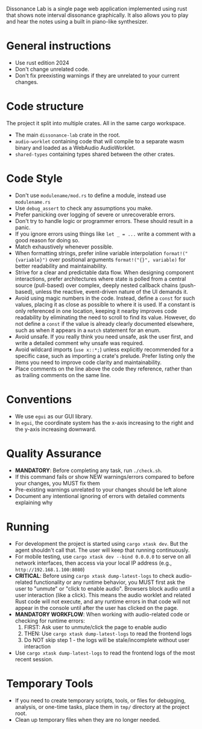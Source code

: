 Dissonance Lab is a single page web application implemented using rust that shows note interval dissonance graphically.
It also allows you to play and hear the notes using a built in piano-like synthesizer.

# General instructions
- Use rust edition 2024
- Don't change unrelated code.
- Don't fix preexisting warnings if they are unrelated to your current changes.

# Code structure
The project it split into multiple crates. All in the same cargo workspace.
- The main `dissonance-lab` crate in the root.
- `audio-worklet` containing code that will compile to a separate wasm binary and loaded as a WebAudio AudioWorklet.
- `shared-types` containing types shared between the other crates.

# Code Style
- Don't use `modulename/mod.rs` to define a module, instead use `modulename.rs`
- Use `debug_assert` to check any assumptions you make.
- Prefer panicking over logging of severe or unrecoverable errors.
- Don't try to handle logic or programmer errors. These should result in a panic.
- If you ignore errors using things like `let _ = ...` write a comment with a good reason for doing so.
- Match exhaustively whenever possible.
- When formatting strings, prefer inline variable interpolation `format!("{variable}")` over positional arguments `format!("{}", variable)` for better readability and maintainability.
- Strive for a clear and predictable data flow. When designing component interactions, prefer architectures where state is polled from a central source (pull-based) over complex, deeply nested callback chains (push-based), unless the reactive, event-driven nature of the UI demands it.
- Avoid using magic numbers in the code. Instead, define a `const` for such values, placing it as close as possible to where it is used. If a constant is only referenced in one location, keeping it nearby improves code readability by eliminating the need to scroll to find its value. However, do not define a `const` if the value is already clearly documented elsewhere, such as when it appears in a `match` statement for an enum.
- Avoid unsafe. If you really think you need unsafe, ask the user first, and write a detailed comment why unsafe was required.
- Avoid wildcard imports (`use x::*;`) unless explicitly recommended for a specific case, such as importing a crate's prelude. Prefer listing only the items you need to improve code clarity and maintainability.
- Place comments on the line above the code they reference, rather than as trailing comments on the same line.

# Conventions
- We use `egui` as our GUI library.
- In `egui`, the coordinate system has the x-axis increasing to the right and the y-axis increasing downward.

# Quality Assurance
- **MANDATORY**: Before completing any task, run `./check.sh`.
- If this command fails or show NEW warnings/errors compared to before your changes, you MUST fix them
- Pre-existing warnings unrelated to your changes should be left alone
- Document any intentional ignoring of errors with detailed comments explaining why

# Running
- For development the project is started using `cargo xtask dev`. But the agent shouldn't call that. The user will keep that running continuously.
- For mobile testing, use `cargo xtask dev --bind 0.0.0.0` to serve on all network interfaces, then access via your local IP address (e.g., `http://192.168.1.100:8080`)
- **CRITICAL**: Before using `cargo xtask dump-latest-logs` to check audio-related functionality or any runtime behavior, you MUST first ask the user to "unmute" or "click to enable audio". Browsers block audio until a user interaction (like a click). This means the audio worklet and related Rust code will not execute, and any runtime errors in that code will not appear in the console until after the user has clicked on the page.
- **MANDATORY WORKFLOW**: When working with audio-related code or checking for runtime errors:
  1. FIRST: Ask user to unmute/click the page to enable audio
  2. THEN: Use `cargo xtask dump-latest-logs` to read the frontend logs
  3. Do NOT skip step 1 - the logs will be stale/incomplete without user interaction
- Use `cargo xtask dump-latest-logs` to read the frontend logs of the most recent session.

# Temporary Tools
- If you need to create temporary scripts, tools, or files for debugging, analysis, or one-time tasks, place them in `tmp/` directory at the project root.
- Clean up temporary files when they are no longer needed.


